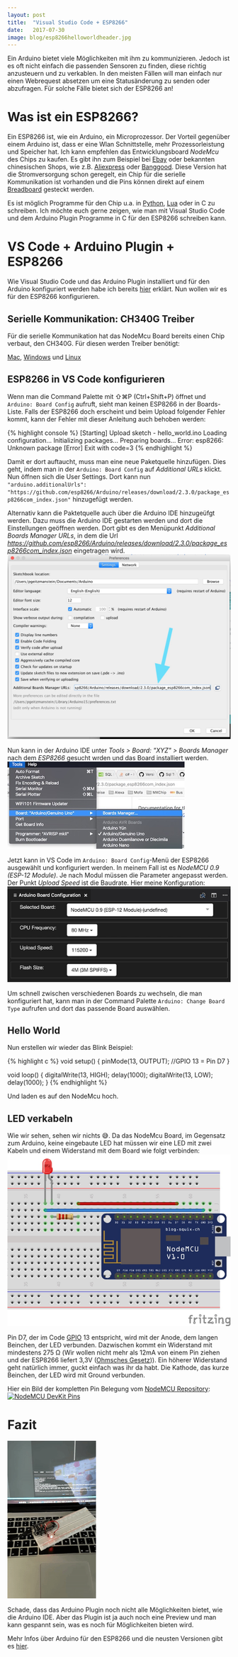 ```yaml
---
layout: post
title:  "Visual Studio Code + ESP8266"
date:   2017-07-30
image: blog/esp8266helloworldheader.jpg
---
```


Ein Arduino bietet viele Möglichkeiten mit ihm zu kommunizieren. Jedoch ist es oft nicht einfach die passenden Sensoren zu finden, diese richtig anzusteuern und zu verkablen. In den meisten Fällen will man einfach nur einen Webrequest absetzen um eine Statusänderung zu senden oder abzufragen. Für solche Fälle bietet sich der ESP8266 an!

# Was ist ein ESP8266?

Ein ESP8266 ist, wie ein Arduino, ein Microprozessor. Der Vorteil gegenüber einem Arduino ist, dass er eine Wlan Schnittstelle, mehr Prozessorleistung und Speicher hat.
Ich kann empfehlen das Entwicklungsboard *NodeMcu* des Chips zu kaufen. Es gibt ihn zum Beispiel bei [Ebay](https://www.ebay.de/sch/i.html?_nkw=nodemcu+v3+esp8266) oder bekannten chinesischen Shops, wie z.B. [Aliexpress](https://www.aliexpress.com/wholesale?SearchText=nodemcu+v3+esp8266) oder [Banggood](https://www.banggood.com/search/nodemcu-v3-esp8266.html). Diese Version hat die Stromversorgung schon geregelt, ein Chip für die serielle Kommunikation ist vorhanden und die Pins können direkt auf einem [Breadboard](https://de.wikipedia.org/wiki/Steckplatine) gesteckt werden.

Es ist möglich Programme für den Chip u.a. in [Python](https://docs.micropython.org/en/latest/esp8266/esp8266/tutorial/intro.html), [Lua](https://learn.adafruit.com/diy-esp8266-home-security-with-lua-and-mqtt/programming-the-esp8266-with-lua) oder in C zu schreiben.
Ich möchte euch gerne zeigen, wie man mit Visual Studio Code und dem Arduino Plugin Programme in C für den ESP8266 schreiben kann.

# VS Code + Arduino Plugin + ESP8266

Wie Visual Studio Code und das Arduino Plugin installiert und für den Arduino konfiguriert werden habe ich bereits [hier](https://philippmanstein.com/blog/vs-code-arduino-hello-world/) erklärt.
Nun wollen wir es für den ESP8266 konfigurieren.

## Serielle Kommunikation: CH340G Treiber

Für die serielle Kommunikation hat das NodeMcu Board bereits einen Chip verbaut, den CH340G. Für diesen werden Treiber benötigt:

[Mac](http://www.wch.cn/download/CH341SER_MAC_ZIP.html), [Windows](http://www.wch.cn/download/CH341SER_EXE.html) und [Linux](http://www.wch.cn/download/CH341SER_LINUX_ZIP.html)

## ESP8266 in VS Code konfigurieren

Wenn man die Command Palette mit ⇧⌘P (Ctrl+Shift+P) öffnet und `Arduino: Board Config` aufruft, sieht man keinen ESP8266 in der Boards-Liste.
Falls der ESP8266 doch erscheint und beim Upload folgender Fehler kommt, kann der Fehler mit dieser Anleitung auch behoben werden:

{% highlight console %}
[Starting] Upload sketch - hello_world.ino
Loading configuration...
Initializing packages...
Preparing boards...
Error: esp8266: Unknown package
[Error] Exit with code=3
{% endhighlight %}

Damit er dort auftaucht, muss man eine neue Paketquelle hinzufügen. 
Dies geht, indem man in der `Arduino: Board Config` auf *Additional URLs* klickt. 
Nun öffnen sich die User Settings. Dort kann nun `"arduino.additionalUrls": "https://github.com/esp8266/Arduino/releases/download/2.3.0/package_esp8266com_index.json"` hinzugefügt werden.


Alternativ kann die Paktetquelle auch über die Arduino IDE hinzugeüfgt werden.
Dazu muss die Arduino IDE gestarten werden und dort die Einstellungen geöffnen werden.
Dort gibt es den Menüpunkt *Additional Boards Manager URLs*, in dem die Url *https://github.com/esp8266/Arduino/releases/download/2.3.0/package_esp8266com_index.json* eingetragen wird. 
![Additional Boards Manager URLs](/assets/img/blog/arduinoideaddsources.jpg)

Nun kann in der Arduino IDE unter *Tools > Board: "XYZ" > Boards Manager* nach dem *ESP8266* gesucht wrden und das Board installiert werden.
![Arduino IDE Boardmanger](/assets/img/blog/arduinoideboardmanager.jpg)

Jetzt kann in VS Code im `Arduino: Board Config`-Menü der ESP8266 ausgewählt und konfiguriert werden. In meinem Fall ist es *NodeMCU 0.9 (ESP-12 Module)*.
Je nach Modul müssen die Parameter angepasst werden. Der Punkt *Upload Speed* ist die Baudrate. Hier meine Konfiguration:
![NodeMCU 0.9 (ESP-12 Module) Config](/assets/img/blog/esp8266vscodeboardconfig.jpg)

Um schnell zwischen verschiedenen Boards zu wechseln, die man konfiguriert hat, kann man in der Command Palette `Arduino: Change Board Type` aufrufen und dort das passende Board auswählen.

## Hello World

Nun erstellen wir wieder das Blink Beispiel:

{% highlight c %}
void setup() {
  pinMode(13, OUTPUT); //GPIO 13 = Pin D7
}

void loop() {
  digitalWrite(13, HIGH);
  delay(1000);
  digitalWrite(13, LOW);
  delay(1000);
}
{% endhighlight %}

Und laden es auf den NodeMcu hoch.

## LED verkabeln

Wie wir sehen, sehen wir nichts 😅. Da das NodeMcu Board, im Gegensatz zum Arduino, keine eingebaute LED hat müssen wir eine LED mit zwei Kabeln und einem Widerstand mit dem Board wie folgt verbinden:
![Schematics NodeMCU Hello World](/assets/img/blog/esp8266helloworld.jpg)

Pin D7, der im Code [GPIO](https://de.wikipedia.org/wiki/Allzweckeingabe/-ausgabe) 13 entspricht, wird mit der Anode, dem langen Beinchen, der LED verbunden. Dazwischen kommt ein Widerstand mit mindestens 275 Ω (Wir wollen nicht mehr als 12mA von einem Pin ziehen und der ESP8266 liefert 3,3V ([Ohmsches Gesetz](https://de.wikipedia.org/wiki/Ohmsches_Gesetz))). Ein höherer Widerstand geht natürlich immer, guckt einfach was ihr da habt. Die Kathode, das kurze Beinchen, der LED wird mit Ground verbunden.

Hier ein Bild der kompletten Pin Belegung vom [NodeMCU Repository](https://github.com/nodemcu/nodemcu-devkit-v1.0):
[![NodeMCU DevKit Pins](https://raw.githubusercontent.com/nodemcu/nodemcu-devkit-v1.0/master/Documents/NODEMCU_DEVKIT_V1.0_PINMAP.png)](https://github.com/nodemcu/nodemcu-devkit-v1.0)

# Fazit

![Hello World!](/assets/img/blog/esp8266helloworldblink.gif)

Schade, dass das Arduino Plugin noch nicht alle Möglichkeiten bietet, wie die Arduino IDE. Aber das Plugin ist ja auch noch eine Preview und man kann gespannt sein, was es noch für Möglichkeiten bieten wird.

Mehr Infos über Arduino für den ESP8266 und die neusten Versionen gibt es [hier](https://github.com/esp8266/Arduino).